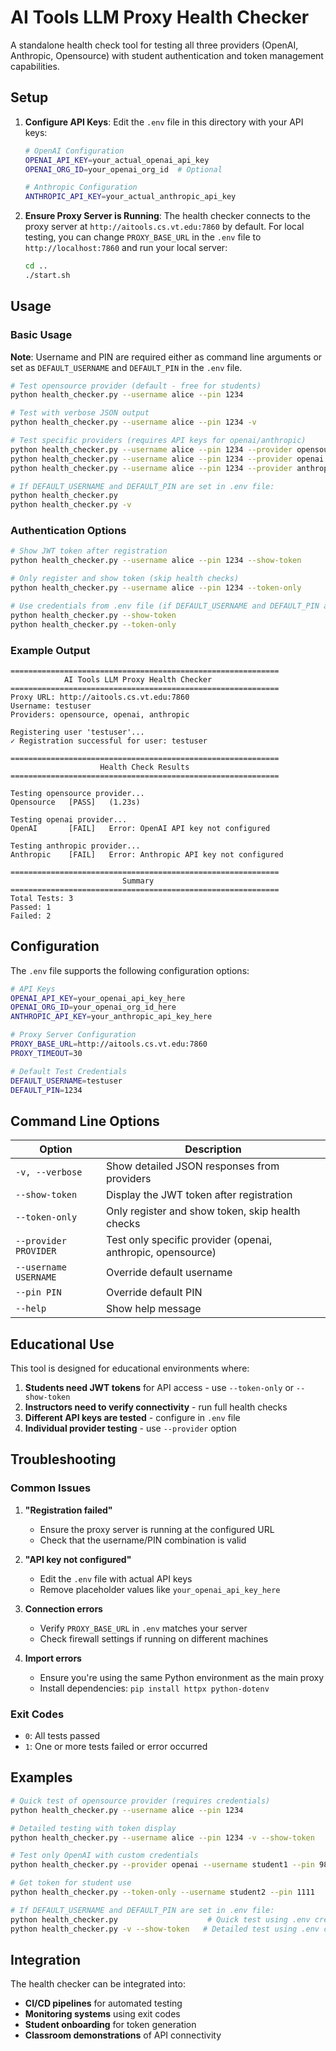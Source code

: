 # AI Tools LLM Proxy Health Checker

A standalone health check tool for testing all three providers (OpenAI, Anthropic, Opensource) with student authentication and token management capabilities.

## Setup

1. **Configure API Keys**: Edit the `.env` file in this directory with your API keys:
   ```bash
   # OpenAI Configuration
   OPENAI_API_KEY=your_actual_openai_api_key
   OPENAI_ORG_ID=your_openai_org_id  # Optional
   
   # Anthropic Configuration  
   ANTHROPIC_API_KEY=your_actual_anthropic_api_key
   ```

2. **Ensure Proxy Server is Running**: The health checker connects to the proxy server at `http://aitools.cs.vt.edu:7860` by default. For local testing, you can change `PROXY_BASE_URL` in the `.env` file to `http://localhost:7860` and run your local server:
   ```bash
   cd ..
   ./start.sh
   ```

## Usage

### Basic Usage

**Note**: Username and PIN are required either as command line arguments or set as `DEFAULT_USERNAME` and `DEFAULT_PIN` in the `.env` file.

```bash
# Test opensource provider (default - free for students)
python health_checker.py --username alice --pin 1234

# Test with verbose JSON output
python health_checker.py --username alice --pin 1234 -v

# Test specific providers (requires API keys for openai/anthropic)
python health_checker.py --username alice --pin 1234 --provider opensource
python health_checker.py --username alice --pin 1234 --provider openai
python health_checker.py --username alice --pin 1234 --provider anthropic

# If DEFAULT_USERNAME and DEFAULT_PIN are set in .env file:
python health_checker.py
python health_checker.py -v
```

### Authentication Options

```bash
# Show JWT token after registration
python health_checker.py --username alice --pin 1234 --show-token

# Only register and show token (skip health checks)
python health_checker.py --username alice --pin 1234 --token-only

# Use credentials from .env file (if DEFAULT_USERNAME and DEFAULT_PIN are set)
python health_checker.py --show-token
python health_checker.py --token-only
```

### Example Output

```
============================================================
            AI Tools LLM Proxy Health Checker            
============================================================
Proxy URL: http://aitools.cs.vt.edu:7860
Username: testuser
Providers: opensource, openai, anthropic

Registering user 'testuser'...
✓ Registration successful for user: testuser

============================================================
                    Health Check Results                   
============================================================

Testing opensource provider...
Opensource   [PASS]   (1.23s)

Testing openai provider...
OpenAI       [FAIL]   Error: OpenAI API key not configured

Testing anthropic provider...
Anthropic    [FAIL]   Error: Anthropic API key not configured

============================================================
                         Summary                          
============================================================
Total Tests: 3
Passed: 1
Failed: 2
```

## Configuration

The `.env` file supports the following configuration options:

```bash
# API Keys
OPENAI_API_KEY=your_openai_api_key_here
OPENAI_ORG_ID=your_openai_org_id_here
ANTHROPIC_API_KEY=your_anthropic_api_key_here

# Proxy Server Configuration
PROXY_BASE_URL=http://aitools.cs.vt.edu:7860
PROXY_TIMEOUT=30

# Default Test Credentials
DEFAULT_USERNAME=testuser
DEFAULT_PIN=1234
```

## Command Line Options

| Option | Description |
|--------|-------------|
| `-v, --verbose` | Show detailed JSON responses from providers |
| `--show-token` | Display the JWT token after registration |
| `--token-only` | Only register and show token, skip health checks |
| `--provider PROVIDER` | Test only specific provider (openai, anthropic, opensource) |
| `--username USERNAME` | Override default username |
| `--pin PIN` | Override default PIN |
| `--help` | Show help message |

## Educational Use

This tool is designed for educational environments where:

1. **Students need JWT tokens** for API access - use `--token-only` or `--show-token`
2. **Instructors need to verify connectivity** - run full health checks
3. **Different API keys are tested** - configure in `.env` file
4. **Individual provider testing** - use `--provider` option

## Troubleshooting

### Common Issues

1. **"Registration failed"**
   - Ensure the proxy server is running at the configured URL
   - Check that the username/PIN combination is valid

2. **"API key not configured"**
   - Edit the `.env` file with actual API keys
   - Remove placeholder values like `your_openai_api_key_here`

3. **Connection errors**
   - Verify `PROXY_BASE_URL` in `.env` matches your server
   - Check firewall settings if running on different machines

4. **Import errors**
   - Ensure you're using the same Python environment as the main proxy
   - Install dependencies: `pip install httpx python-dotenv`

### Exit Codes

- `0`: All tests passed
- `1`: One or more tests failed or error occurred

## Examples

```bash
# Quick test of opensource provider (requires credentials)
python health_checker.py --username alice --pin 1234

# Detailed testing with token display
python health_checker.py --username alice --pin 1234 -v --show-token

# Test only OpenAI with custom credentials
python health_checker.py --provider openai --username student1 --pin 9876

# Get token for student use
python health_checker.py --token-only --username student2 --pin 1111

# If DEFAULT_USERNAME and DEFAULT_PIN are set in .env file:
python health_checker.py                    # Quick test using .env credentials
python health_checker.py -v --show-token   # Detailed test using .env credentials
```

## Integration

The health checker can be integrated into:

- **CI/CD pipelines** for automated testing
- **Monitoring systems** using exit codes
- **Student onboarding** for token generation
- **Classroom demonstrations** of API connectivity
